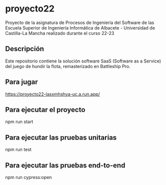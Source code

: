 # proyecto22
Proyecto de la asignatura de Procesos de Ingeniería del Software de las Escuela Superior de Ingeniería Informática de Albacete - Universidad de Castilla-La Mancha realizado durante el curso 22-23 

## Descripción
Este repositorio contiene la solución software SaaS (Software as a Service) del juego de hundir la flota, remasterizado en Battleship Pro.

## Para jugar
https://proyecto22-lasxmhshya-uc.a.run.app/

## Para ejecutar el proyecto
npm run start

## Para ejecutar las pruebas unitarias
npm run test

## Para ejecutar las pruebas end-to-end
npm run cypress:open
